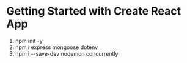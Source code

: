 # Getting Started with Create React App

1. npm init -y
2. npm i express mongoose dotenv 
3. npm i --save-dev nodemon concurrently